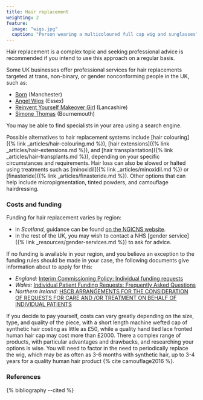 ```yaml
---
title: Hair replacement
weighting: 2
feature:
  image: "wigs.jpg"
  caption: "Person wearing a multicoloured full cap wig and sunglasses"
---
```


Hair replacement is a complex topic and seeking professional advice is recommended if you intend to use this approach on a regular basis.

Some UK businesses offer professional services for hair replacements targeted at trans, non-binary, or gender nonconforming people in the UK, such as:

- [Born](https://born.uk.com/wig-styling-refurbishment/) (Manchester)
- [Angel Wigs](https://www.angelwigs.co.uk/t-girls) (Essex)
- [Reinvent Yourself Makeover Girl](https://www.makeovergirl.co.uk/collections/services) (Lancashire)
- [Simone Thomas](https://www.simonethomas.com/transgender-hair-services/) (Bournemouth)

You may be able to find specialists in your area using a search engine.

Possible alternatives to hair replacement systems include [hair colouring]({% link _articles/hair-colouring.md %}), [hair extensions]({% link _articles/hair-extensions.md %}), and [hair transplantation]({% link _articles/hair-transplants.md %}), depending on your specific circumstances and requirements. Hair loss can also be slowed or halted using treatments such as [minoxidil]({% link _articles/minoxidil.md %}) or [finasteride]({% link _articles/finasteride.md %}). Other options that can help include micropigmentation, tinted powders, and camouflage hairdressing.

### Costs and funding

Funding for hair replacement varies by region:

- in *Scotland*, guidance can be found [on the NGICNS website](https://www.ngicns.scot.nhs.uk/nhsservices/adults/wigs/).
- in the rest of the UK, you may wish to contact a NHS [gender service]({% link _resources/gender-services.md %}) to ask for advice.

If no funding is available in your region, and you believe an exception to the funding rules should be made in your case, the following documents give information about to apply for this:

- *England:* [Interim Commissioning Policy: Individual funding requests](https://www.england.nhs.uk/commissioning/wp-content/uploads/sites/12/2016/08/cp-03.pdf)
- *Wales:* [Individual Patient Funding Requests: Frequently Asked Questions](http://www.wales.nhs.uk/sitesplus/863/page/55331)
- *Northern Ireland:* [HSCB ARRANGEMENTS FOR THE CONSIDERATION OF REQUESTS FOR CARE AND /OR TREATMENT ON BEHALF OF INDIVIDUAL PATIENTS](http://www.hscbusiness.hscni.net/pdf/Protocol_ECR_and__IFR_arrangements.pdf) 

If you decide to pay yourself, costs can vary greatly depending on the size, type, and quality of the piece, with a short length machine wefted cap of synthetic hair costing as little as £50, while a quality hand tied lace fronted human hair cap may cost more than £2000. There a complex range of products, with particular advantages and drawbacks, and researching your options is wise. You will need to factor in the need to periodically replace the wig, which may be as often as 3-6 months with synthetic hair, up to 3-4 years for a quality human hair product {% cite camouflage2016 %}.

### References

{% bibliography --cited %}